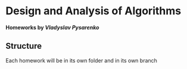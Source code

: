 # Design and Analysis of Algorithms

**Homeworks by _Vladyslav Pysarenko_**

## Structure

Each homework will be in its own folder and in its own branch
